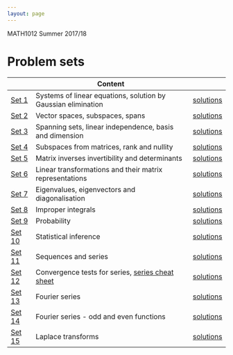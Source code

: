 ```yaml
---
layout: page
---
```


MATH1012 Summer 2017/18 

# Problem sets

|| Content | |
---|---|---|
[Set 1](https://lms.uwa.edu.au/bbcswebdav/courses/MATH1012_TS-SUMM-B_2018/problem%20sets/workshop_1.pdf) |Systems of linear equations, solution by Gaussian elimination| [solutions](https://lms.uwa.edu.au/bbcswebdav/courses/MATH1012_TS-SUMM-B_2018/problem%20sets/workshop_1_soln.pdf)
[Set 2](https://lms.uwa.edu.au/bbcswebdav/courses/MATH1012_TS-SUMM-B_2018/problem%20sets/workshop_2.pdf) |Vector spaces, subspaces, spans| [solutions](https://lms.uwa.edu.au/bbcswebdav/courses/MATH1012_TS-SUMM-B_2018/problem%20sets/workshop_2_soln.pdf)
[Set 3](https://lms.uwa.edu.au/bbcswebdav/courses/MATH1012_TS-SUMM-B_2018/problem%20sets/workshop_3.pdf)|Spanning sets, linear independence, basis and dimension| [solutions](https://lms.uwa.edu.au/bbcswebdav/courses/MATH1012_TS-SUMM-B_2018/problem%20sets/workshop_3_soln.pdf)
[Set 4](https://lms.uwa.edu.au/bbcswebdav/courses/MATH1012_TS-SUMM-B_2018/problem%20sets/workshop_4.pdf)|Subspaces from matrices, rank and nullity| [solutions](https://lms.uwa.edu.au/bbcswebdav/courses/MATH1012_TS-SUMM-B_2018/problem%20sets/workshop_4_soln.pdf)
[Set 5](https://lms.uwa.edu.au/bbcswebdav/courses/MATH1012_TS-SUMM-B_2018/problem%20sets/workshop_5.pdf)|Matrix inverses invertibility and determinants| [solutions](https://lms.uwa.edu.au/bbcswebdav/courses/MATH1012_TS-SUMM-B_2018/problem%20sets/workshop_5_soln.pdf)
[Set 6](https://lms.uwa.edu.au/bbcswebdav/courses/MATH1012_TS-SUMM-B_2018/problem%20sets/workshop_6.pdf)|Linear transformations and their matrix representations| [solutions](https://lms.uwa.edu.au/bbcswebdav/courses/MATH1012_TS-SUMM-B_2018/problem%20sets/workshop_6_soln.pdf)
[Set 7](https://lms.uwa.edu.au/bbcswebdav/courses/MATH1012_TS-SUMM-B_2018/problem%20sets/workshop_7.pdf)|Eigenvalues, eigenvectors and diagonalisation| [solutions](https://lms.uwa.edu.au/bbcswebdav/courses/MATH1012_TS-SUMM-B_2018/problem%20sets/workshop_7_soln.pdf)
[Set 8](https://lms.uwa.edu.au/bbcswebdav/courses/MATH1012_TS-SUMM-B_2018/problem%20sets/workshop_8.pdf)|Improper integrals| [solutions](https://lms.uwa.edu.au/bbcswebdav/courses/MATH1012_TS-SUMM-B_2018/problem%20sets/workshop_8_soln.pdf)
[Set 9](https://lms.uwa.edu.au/bbcswebdav/courses/MATH1012_TS-SUMM-B_2018/problem%20sets/workshop_9.pdf)|Probability| [solutions](https://lms.uwa.edu.au/bbcswebdav/courses/MATH1012_TS-SUMM-B_2018/problem%20sets/workshop_9_soln.pdf)
[Set 10](https://lms.uwa.edu.au/bbcswebdav/courses/MATH1012_TS-SUMM-B_2018/problem%20sets/workshop_10.pdf)|Statistical inference| [solutions](https://lms.uwa.edu.au/bbcswebdav/courses/MATH1012_TS-SUMM-B_2018/problem%20sets/workshop_10_soln.pdf)
[Set 11](https://lms.uwa.edu.au/bbcswebdav/courses/MATH1012_TS-SUMM-B_2018/problem%20sets/workshop_11.pdf)|Sequences and series| [solutions](https://lms.uwa.edu.au/bbcswebdav/courses/MATH1012_TS-SUMM-B_2018/problem%20sets/workshop_11_soln.pdf)
[Set 12](https://lms.uwa.edu.au/bbcswebdav/courses/MATH1012_TS-SUMM-B_2018/problem%20sets/workshop_12.pdf)|Convergence tests for series, [series cheat sheet](series_cheat_sheet.pdf)| [solutions](https://lms.uwa.edu.au/bbcswebdav/courses/MATH1012_TS-SUMM-B_2018/problem%20sets/workshop_12_soln.pdf)
[Set 13](https://lms.uwa.edu.au/bbcswebdav/courses/MATH1012_TS-SUMM-B_2018/problem%20sets/workshop_13.pdf)|Fourier series| [solutions](https://lms.uwa.edu.au/bbcswebdav/courses/MATH1012_TS-SUMM-B_2018/problem%20sets/workshop_13_soln.pdf)
[Set 14](https://lms.uwa.edu.au/bbcswebdav/courses/MATH1012_TS-SUMM-B_2018/problem%20sets/workshop_14.pdf)|Fourier series - odd and even functions| [solutions](https://lms.uwa.edu.au/bbcswebdav/courses/MATH1012_TS-SUMM-B_2018/problem%20sets/workshop_14_soln.pdf)
[Set 15](https://lms.uwa.edu.au/bbcswebdav/courses/MATH1012_TS-SUMM-B_2018/problem%20sets/workshop_15.pdf)|Laplace transforms| [solutions](https://lms.uwa.edu.au/bbcswebdav/courses/MATH1012_TS-SUMM-B_2018/problem%20sets/workshop_15_soln.pdf)